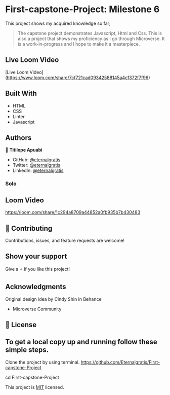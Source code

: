 # First-capstone-Project: Milestone 6

This project shows my acquired knowledge so far;

> The capstone project demonstrates Javascript, Html and Css.
> This is also a project that shows my proficiency as I go through Microverse. It is a work-in-progress and I hope to make it a masterpiece.

## Live Loom Video
[Live Loom Video] (https://www.loom.com/share/7cf721cad09342588145a4c1372f7f96)

## Built With

- HTML
- CSS
- Linter
- Javascript

## Authors

👤 **Titilope Apuabi**

- GitHub: [@eternalgratis](https://github.com/Eternalgratis)
- Twitter: [@eternalgratis](https://twitter.com/eternalgratis)
- LinkedIn: [@eternalgratis](https://www.linkedin.com/in/titilope-apuabi-69a98719b/)

### Solo

## Loom Video
https://loom.com/share/1c294a8709a44852a0fb935b7b430483

## 🤝 Contributing

Contributions, issues, and feature requests are welcome!

## Show your support

Give a ⭐️ if you like this project!

## Acknowledgments

Original design idea by Cindy Shin in Behance

- Microverse Community

## 📝 License

## To get a local copy up and running follow these simple steps.

Clone the project by using terminal.
https://github.com/Eternalgratis/First-capstone-Project

cd First-capstone-Project

This project is [MIT](./MIT.md) licensed.
